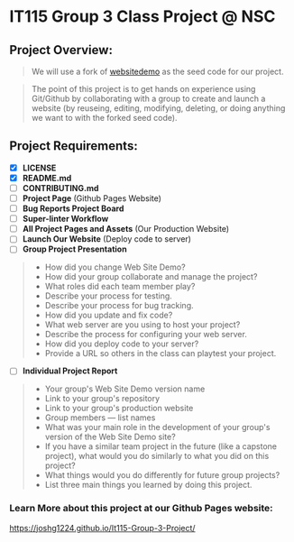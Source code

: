 # IT115 Group 3 Class Project @ NSC

## Project Overview:

> We will use a fork of [websitedemo](https://github.com/rbunge-nsc/websitedemo) as the seed code for our project.

> The point of this project is to get hands on experience using Git/Github by collaborating with a group to create and launch a website (by reuseing, editing, modifying, deleting, or doing anything we want to with the forked seed code). 

## Project Requirements:

- [x] **LICENSE**
- [x] **README.md** 
- [ ] **CONTRIBUTING.md** 
- [ ] **Project Page** (Github Pages Website)
- [ ] **Bug Reports Project Board** 
- [ ] **Super-linter Workflow** 
- [ ] **All Project Pages and Assets** (Our Production Website) 
- [ ] **Launch Our Website** (Deploy code to server)
- [ ] **Group Project Presentation** 
>	* How did you change Web Site Demo?
>	* How did your group collaborate and manage the project?		
>	* What roles did each team member play?
>	* Describe your process for testing.
>	* Describe your process for bug tracking.
>	* How did you update and fix code?
>	* What web server are you using to host your project?
>	* Describe the process for configuring your web server. 
>	* How did you deploy code to your server?
>	* Provide a URL so others in the class can playtest your project.
- [ ] **Individual Project Report**
>	* Your group's Web Site Demo version name
>	* Link to your group's repository		
>	* Link to your group's production website
>	* Group members — list names
>	* What was your main role in the development of your group's version of the Web Site Demo site?
>	* If you have a similar team project in the future (like a capstone project), 
>	  what would you do similarly to what you did on this project?
>	* What things would you do differently for future group projects?
>	* List three main things you learned by doing this project.


### Learn More about this project at our Github Pages website: 
https://joshg1224.github.io/It115-Group-3-Project/
